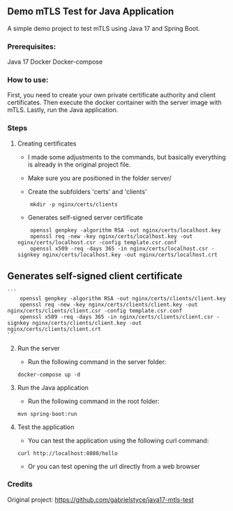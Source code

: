 ## Demo mTLS Test for Java Application

A simple demo project to test mTLS using Java 17 and Spring Boot.

### Prerequisites:
Java 17
Docker
Docker-compose

### How to use:
First, you need to create your own private certificate authority and client certificates. Then execute the docker container with the server image with mTLS. Lastly, run the Java application.

### Steps
1) Creating certificates
    - I made some adjustments to the commands, but basically everything is already in the original project file.

    - Make sure you are positioned in the folder server/

    - Create the subfolders 'certs' and 'clients'
    ```
        mkdir -p nginx/certs/clients
    ```

    - Generates self-signed server certificate
    ```
        openssl genpkey -algorithm RSA -out nginx/certs/localhost.key
        openssl req -new -key nginx/certs/localhost.key -out nginx/certs/localhost.csr -config template.csr.conf
        openssl x509 -req -days 365 -in nginx/certs/localhost.csr -signkey nginx/certs/localhost.key -out nginx/certs/localhost.crt
    ```

## Generates self-signed client certificate
    ```
        openssl genpkey -algorithm RSA -out nginx/certs/clients/client.key
        openssl req -new -key nginx/certs/clients/client.key -out nginx/certs/clients/client.csr -config template.csr.conf
        openssl x509 -req -days 365 -in nginx/certs/clients/client.csr -signkey nginx/certs/clients/client.key -out nginx/certs/clients/client.crt
    ```

2) Run the server
    - Run the following command in the server folder:
    ```
    docker-compose up -d
    ```

3) Run the Java application
    - Run the following command in the root folder:
    ```
    mvn spring-boot:run
    ```
4) Test the application
    - You can test the application using the following curl command:
    ```
    curl http://localhost:8080/hello
    ```
    - Or you can test opening the url directly from a web browser

### Credits
Original project: https://github.com/gabrielstyce/java17-mtls-test